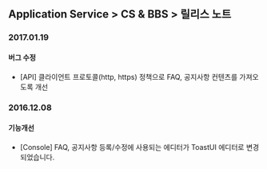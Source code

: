 ## Application Service > CS & BBS > 릴리스 노트


### 2017.01.19

#### 버그 수정
* [API] 클라이언트 프로토콜(http, https) 정책으로 FAQ, 공지사항 컨텐츠를 가져오도록 개선

### 2016.12.08

#### 기능개선
* [Console] FAQ, 공지사항 등록/수정에 사용되는 에디터가 ToastUI 에디터로 변경되었습니다.
